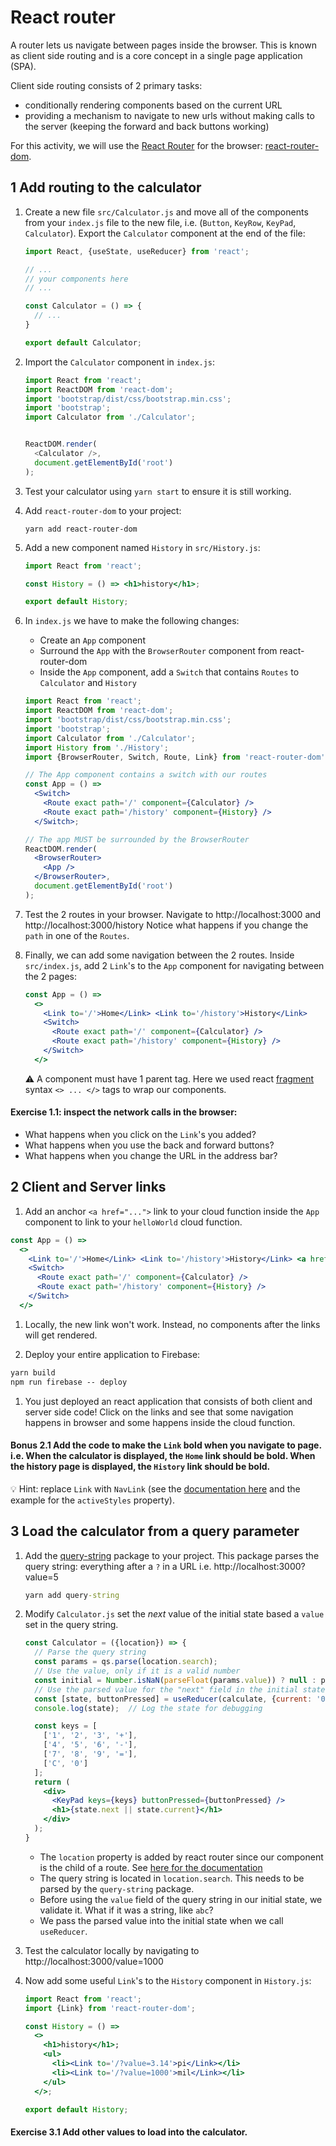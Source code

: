 # React router

A router lets us navigate between pages inside the browser. This is known as client side routing and is a core concept in a single page application (SPA).

Client side routing consists of 2 primary tasks:
* conditionally rendering components based on the current URL
* providing a mechanism to navigate to new urls without making calls to the server (keeping the forward and back buttons working)

For this activity, we will use the [React Router](https://reacttraining.com/react-router/) for the browser: [react-router-dom](https://reacttraining.com/react-router/web/guides/philosophy).

## 1 Add routing to the calculator

1. Create a new file `src/Calculator.js` and move all of the components from your `index.js` file to the new file, i.e. (`Button`, `KeyRow`, `KeyPad`, `Calculator`). Export the `Calculator` component at the end of the file:

   ```javascript
   import React, {useState, useReducer} from 'react';

   // ...
   // your components here
   // ...

   const Calculator = () => {
     // ...
   }

   export default Calculator;
   ```

1. Import the `Calculator` component in `index.js`:

   ```javascript
   import React from 'react';
   import ReactDOM from 'react-dom';
   import 'bootstrap/dist/css/bootstrap.min.css';
   import 'bootstrap';
   import Calculator from './Calculator';


   ReactDOM.render(
     <Calculator />,
     document.getElementById('root')
   );
   ```

1. Test your calculator using `yarn start` to ensure it is still working.

1. Add `react-router-dom` to your project:
   ```
   yarn add react-router-dom
   ```

1. Add a new component named `History` in `src/History.js`:
   ```jsx
   import React from 'react';

   const History = () => <h1>history</h1>;

   export default History;
   ```

1. In `index.js` we have to make the following changes:
   * Create an `App` component
   * Surround the `App` with the `BrowserRouter` component from react-router-dom
   * Inside the `App` component, add a `Switch` that contains `Routes` to `Calculator` and `History`

   ```jsx
   import React from 'react';
   import ReactDOM from 'react-dom';
   import 'bootstrap/dist/css/bootstrap.min.css';
   import 'bootstrap';
   import Calculator from './Calculator';
   import History from './History';
   import {BrowserRouter, Switch, Route, Link} from 'react-router-dom';

   // The App component contains a switch with our routes
   const App = () => 
     <Switch>
       <Route exact path='/' component={Calculator} />
       <Route exact path='/history' component={History} />
     </Switch>;

   // The app MUST be surrounded by the BrowserRouter
   ReactDOM.render(
     <BrowserRouter>
       <App />
     </BrowserRouter>,
     document.getElementById('root')
   );
   ```

1. Test the 2 routes in your browser. Navigate to http://localhost:3000 and http://localhost:3000/history Notice what happens if you change the `path` in one of the `Routes`.

1. Finally, we can add some navigation between the 2 routes. Inside `src/index.js`, add 2 `Link`'s to the `App` component for navigating between the 2 pages:

   ```jsx
   const App = () => 
     <>
       <Link to='/'>Home</Link> <Link to='/history'>History</Link>
       <Switch>
         <Route exact path='/' component={Calculator} />
         <Route exact path='/history' component={History} />
       </Switch>
     </>
   ```

   ⚠️ A component must have 1 parent tag. Here we used react [fragment](https://reactjs.org/docs/fragments.html) syntax `<> ... </>` tags to wrap our components.

#### Exercise 1.1: inspect the network calls in the browser:

* What happens when you click on the `Link`'s you added?
* What happens when you use the back and forward buttons?
* What happens when you change the URL in the address bar?

## 2 Client and Server links

   1. Add an anchor `<a href="...">` link to your cloud function inside the `App` component to link to your `helloWorld` cloud function.

   ```jsx
   const App = () => 
     <>
       <Link to='/'>Home</Link> <Link to='/history'>History</Link> <a href="/helloWorld">Hello</a>
       <Switch>
         <Route exact path='/' component={Calculator} />
         <Route exact path='/history' component={History} />
       </Switch>
     </>
   ```

   1. Locally, the new link won't work. Instead, no components after the links will get rendered.

   1. Deploy your entire application to Firebase:
   ```cmd
   yarn build
   npm run firebase -- deploy
   ```

   1. You just deployed an react application that consists of both client and server side code! Click on the links and see that some navigation happens in browser and some happens inside the cloud function.

#### Bonus 2.1 Add the code to make the `Link` bold when you navigate to page. i.e. When the calculator is displayed, the `Home` link should be bold. When the history page is displayed, the `History` link should be bold.

💡 Hint: replace `Link` with `NavLink` (see the [documentation here](https://reacttraining.com/react-router/web/api/NavLink) and the example for the `activeStyles` property).

## 3 Load the calculator from a query parameter

1. Add the [query-string](https://github.com/sindresorhus/query-string) package to your project. This package parses the query string: everything after a `?` in a URL i.e. http://localhost:3000?value=5

   ```cmd
   yarn add query-string
   ```
1. Modify `Calculator.js` set the _next_ value of the initial state based a `value` set in the query string.

   ```jsx
   const Calculator = ({location}) => {
     // Parse the query string
     const params = qs.parse(location.search);
     // Use the value, only if it is a valid number
     const initial = Number.isNaN(parseFloat(params.value)) ? null : params.value;
     // Use the parsed value for the "next" field in the initial state
     const [state, buttonPressed] = useReducer(calculate, {current: '0', next: initial, operation: null});
     console.log(state);  // Log the state for debugging

     const keys = [
       ['1', '2', '3', '+'],
       ['4', '5', '6', '-'],
       ['7', '8', '9', '='],
       ['C', '0']
     ];
     return ( 
       <div>
         <KeyPad keys={keys} buttonPressed={buttonPressed} />
         <h1>{state.next || state.current}</h1>
       </div>
     );
   }
   ```

   * The `location` property is added by react router since our component is the child of a route. See [here for the documentation](https://reacttraining.com/react-router/web/api/location)
   * The query string is located in `location.search`. This needs to be parsed by the `query-string` package.
   * Before using the `value` field of the query string in our initial state, we validate it. What if it was a string, like `abc`?
   * We pass the parsed value into the initial state when we call `useReducer`.

1. Test the calculator locally by navigating to http://localhost:3000/value=1000

1. Now add some useful `Link`'s to the `History` component in `History.js`:

   ```jsx
   import React from 'react';
   import {Link} from 'react-router-dom';

   const History = () =>
     <>
       <h1>history</h1>;
       <ul>
         <li><Link to='/?value=3.14'>pi</Link></li>
         <li><Link to='/?value=1000'>mil</Link></li>
       </ul>
     </>;

   export default History;
   ```

#### Exercise 3.1 Add other values to load into the calculator.